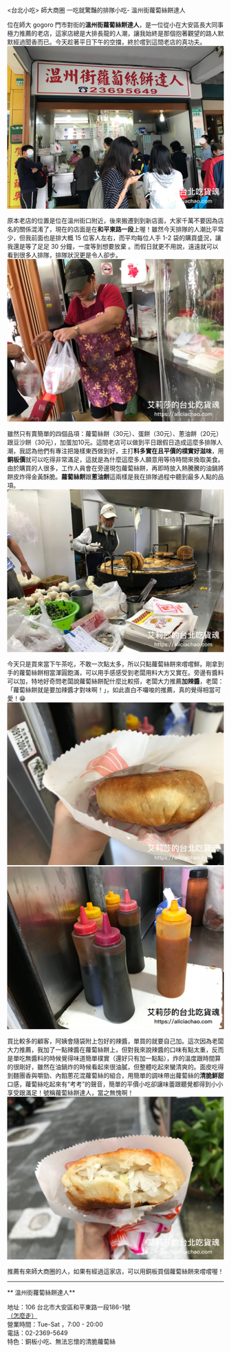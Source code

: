 \<台北小吃\> 師大商圈 一吃就驚豔的排隊小吃- 溫州街蘿蔔絲餅達人

位在師大 gogoro 門市對街的**溫州街蘿蔔絲餅達人**，是一位從小在大安區長大同事極力推薦的老店，這家店總是大排長龍的人潮，讓我始終是那個抱著觀望的路人默默經過聞香而已。今天趁著平日下午的空擋，終於嚐到這間老店的真功夫。
![](%E8%98%BF%E8%94%94%E7%B5%B2%E9%A4%85%E9%81%94%E4%BA%BA.jpg)

原本老店的位置是位在溫州街口附近，後來搬遷到到新店面，大家千萬不要因為店名的關係混淆了，現在的店面是在**和平東路一段**上喔！雖然今天排隊的人潮比平常少，但我前面也是排大概 15 位客人左右，而平均每位人手 1-2 袋的購買盛況，讓我還是等了足足 30 分鐘，一度等到想要放棄 。而假日就更不用說，遠遠就可以看到很多人排隊，排隊狀況更是令人卻步。
![](%E4%BA%BA%E6%89%8B%E4%B8%80%E8%A2%8B.jpg)

雖然只有賣簡單的四個品項：蘿蔔絲餅（30元）、蛋餅（30元）、蔥油餅（20元）跟豆沙餅（30元），加蛋加10元。這間老店可以做到平日跟假日造成這麼多排隊人潮，我認為他們有專注把幾樣東西做到好，主打**料多實在且平價的樸實好滋味**，用**銅板價**就可以吃得非常滿足，這就是為什麼這麼多人願意用等待時間來換取美食。由於購買的人很多，工作人員會在旁邊現包蘿蔔絲餅，再即時放入熱騰騰的油鍋將餅皮炸得金黃酥脆。**蘿蔔絲餅**跟**蔥油餅**這兩樣是我在排隊過程中聽到最多人點的品項。
![](%E6%B2%B9%E9%8D%8B.jpg)

今天只是買來當下午茶吃，不敢一次點太多，所以只點蘿蔔絲餅來嚐嚐鮮。剛拿到手的蘿蔔絲餅相當渾圓飽滿，可以用手感感受到老闆用料大方又實在。旁邊有醬料可以加，特地好奇問老闆說蘿蔔絲餅配什麼比較搭，老闆大力推薦**加辣醬**，老闆：「蘿蔔絲餅就是要加辣醬才對味啊！」，如此直白不囉唆的推薦，真的覺得相當可愛！😁
![](%E5%89%9B%E7%82%B8%E5%87%BA%E4%BE%86.jpg)
![](%E8%BE%A3%E9%86%AC.jpg)

買比較多的顧客，阿姨會隨袋附上包好的辣醬，單買的就要自己加。這次因為老闆大力推薦，我加了一點辣醬在蘿蔔絲餅上，但對我來說辣醬的口味有點太重，反而是單吃無醬料的時候覺得味道簡單樸實（還好只有加一點點），炸的溫度跟時間算的很剛好，雖然在油鍋炸的時候看起來很油膩，但整體吃起來蠻清爽的。面皮吃得到麵團香與嚼勁、內餡蔥花混蘿蔔絲的組合，用簡單的調味帶出蘿蔔絲的**清脆鮮甜**口感，蘿蔔絲吃起來有“考考”的聲音，簡單的平價小吃卻讓味蕾跟聽覺都得到小小享受跟滿足！號稱蘿蔔絲餅達人，當之無愧啊！
![](%E5%85%A7%E9%A4%A1.jpg)

推薦有來師大商圈的人，如果有經過這家店，可以用銅板買個蘿蔔絲餅來嚐嚐喔！

---- 
** 溫州街蘿蔔絲餅達人**

地址：106 台北市大安區和平東路一段186-1號  
[（怎麼走）](https://goo.gl/maps/vwZyrtZ5Ri32)  
營業時間：Tue-Sat ，7:00 - 20:00   
電話：02-2369-5649  
特色：銅板小吃、無法忘懷的清脆蘿蔔絲













